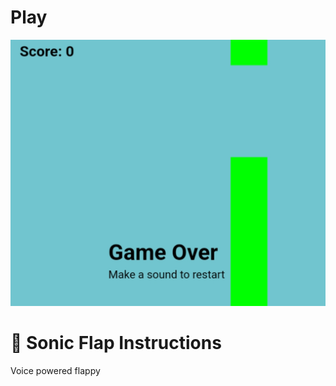 <h1><a href="https://bacionejs.github.io/sonicflap/" style="text-decoration: none; color: inherit;">Play</a></h1>

[![Demo – Click to Play](README.jpg)](https://bacionejs.github.io/sonicflap/)

# 📜 **Sonic Flap Instructions**

Voice powered flappy
